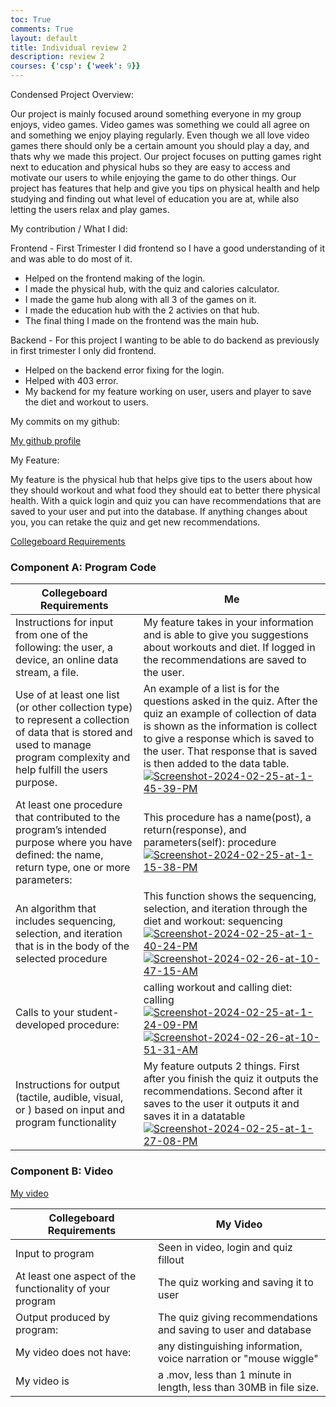 ```yaml
---
toc: True
comments: True
layout: default
title: Individual review 2
description: review 2
courses: {'csp': {'week': 9}}
---
```


Condensed Project Overview:

Our project is mainly focused around something everyone in my group enjoys, video games. Video games was something we could all agree on and something we enjoy playing regularly. Even though we all love video games there should only be a certain amount you should play a day, and thats why we made this project. Our project focuses on putting games right next to education and physical hubs so they are easy to access and motivate our users to while enjoying the game to do other things. Our project has features that help and give you tips on physical health and help studying and finding out what level of education you are at, while also letting the users relax and play games.

My contribution / What I did:

Frontend -  First Trimester I did frontend so I have a good understanding of it and was able to do most of it. 
- Helped on the frontend making of the login.
- I made the physical hub, with the quiz and calories calculator. 
- I made the game hub along with all 3 of the games on it.
- I made the education hub with the 2 activies on that hub. 
- The final thing I made on the frontend was the main hub. 

Backend - For this project I wanting to be able to do backend as previously in first trimester I only did frontend.
- Helped on the backend error fixing for the login.
- Helped with 403 error.
- My backend for my feature working on user, users and player to save the diet and workout to users.


My commits on my github: 

[My github profile](https://github.com/IshanCornick)

My Feature:

My feature is the physical hub that helps give tips to the users about how they should workout and what food they should eat to better there physical health. With a quick login and quiz you can have recommendations that are saved to your user and put into the database. If anything changes about you, you can retake the quiz and get new recommendations.

[Collegeboard Requirements](https://apcentral.collegeboard.org/media/pdf/ap-csp-student-task-directions.pdf)

### Component A: Program Code

| Collegeboard Requirements | Me |
|---------------------------|----|
| Instructions for input from one of the following: the user, a device, an online data stream, a file. | My feature takes in your information and is able to give you suggestions about workouts and diet. If logged in the recommendations are saved to the user. |
| Use of at least one list (or other collection type) to represent a collection of data that is stored and used to manage program complexity and help fulfill the users purpose. | An example of a list is for the questions asked in the quiz. After the quiz an example of collection of data is shown as the information is collect to give a response which is saved to the user. That response that is saved is then added to the data table. <a href="https://ibb.co/Hd9fd6B"><img src="https://i.ibb.co/Zmbpm5G/Screenshot-2024-02-25-at-1-45-39-PM.png" alt="Screenshot-2024-02-25-at-1-45-39-PM" border="0" /></a> |
| At least one procedure that contributed to the program’s intended purpose where you have defined: the name, return type, one or more parameters: | This procedure has a name(post), a return(response), and parameters(self): procedure <a href="https://ibb.co/XzrjSP1"><img src="https://i.ibb.co/Wc4GgXZ/Screenshot-2024-02-25-at-1-15-38-PM.png" alt="Screenshot-2024-02-25-at-1-15-38-PM" border="0" /></a> |
| An algorithm that includes sequencing, selection, and iteration that is in the body of the selected procedure | This function shows the sequencing, selection, and iteration through the diet and workout: sequencing <a href="https://ibb.co/xhVBRmy"><img src="https://i.ibb.co/fMmyP8b/Screenshot-2024-02-25-at-1-40-24-PM.png" alt="Screenshot-2024-02-25-at-1-40-24-PM" border="0" /></a> <a href="https://ibb.co/wCMtj4k"><img src="https://i.ibb.co/TRmydtf/Screenshot-2024-02-26-at-10-47-15-AM.png" alt="Screenshot-2024-02-26-at-10-47-15-AM" border="0" /></a> |
| Calls to your student-developed procedure: | calling workout and calling diet: calling <a href="https://ibb.co/MMz28mc"><img src="https://i.ibb.co/Bqhz49y/Screenshot-2024-02-25-at-1-24-09-PM.png" alt="Screenshot-2024-02-25-at-1-24-09-PM" border="0" /></a> <a href="https://ibb.co/bsfyDB9"><img src="https://i.ibb.co/fkcKLpw/Screenshot-2024-02-26-at-10-51-31-AM.png" alt="Screenshot-2024-02-26-at-10-51-31-AM" border="0" /></a> |
| Instructions for output (tactile, audible, visual, or ) based on input and program functionality | My feature outputs 2 things. First after you finish the quiz it outputs the recommendations. Second after it saves to the user it outputs it and saves it in a datatable <a href="https://ibb.co/kJnQdgJ"><img src="https://i.ibb.co/dt9Gh0t/Screenshot-2024-02-25-at-1-27-08-PM.png" alt="Screenshot-2024-02-25-at-1-27-08-PM" border="0" /></a> |

### Component B: Video

[My video](https://drive.google.com/file/d/1OsGraRQLJ4SZSaw_fmUxL-nO9MVOITap/view?usp=sharing)

| Collegeboard Requirements | My Video |
|---------------------------|----------|
| Input to program | Seen in video, login and quiz fillout |
| At least one aspect of the functionality of your program | The quiz working and saving it to user |
| Output produced by program: | The quiz giving recommendations and saving to user and database  |
| My video does not have: | any distinguishing information, voice narration or "mouse wiggle" |
| My video is | a .mov, less than 1 minute in length, less than 30MB in file size. |
